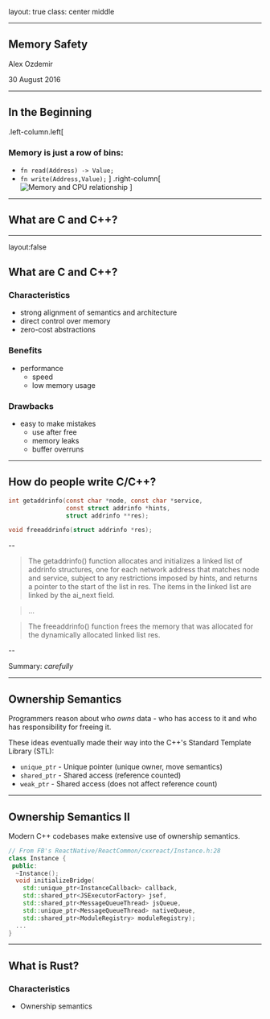 layout: true
class: center middle

---

## Memory Safety

Alex Ozdemir

30 August 2016

---

## In the Beginning

.left-column.left[
### Memory is just a row of bins:
* `fn read(Address) -> Value;`
* `fn write(Address,Value);`
]
.right-column[
![Memory and CPU relationship][memory-cpu]
]

---

## What are C and C++?

---
layout:false
## What are C and C++?

### Characteristics
* strong alignment of semantics and architecture
* direct control over memory
* zero-cost abstractions

### Benefits
* performance
   * speed
   * low memory usage

### Drawbacks
* easy to make mistakes
   * use after free
   * memory leaks
   * buffer overruns
---

## How do people write C/C++?

```c
int getaddrinfo(const char *node, const char *service,
                const struct addrinfo *hints,
                struct addrinfo **res);

void freeaddrinfo(struct addrinfo *res);
```

--

> The getaddrinfo() function allocates and initializes a linked list of
> addrinfo  structures,  one  for  each  network  address  that  matches node
> and service, subject to any restrictions imposed by hints, and returns a
> pointer to the start of the  list  in  res.  The items in the linked list are
> linked by the ai_next field.

> ...

> The freeaddrinfo() function frees the memory that  was  allocated  for  the
> dynamically allocated linked list res.

--

Summary: _carefully_

---

## Ownership Semantics

Programmers reason about who _owns_ data - who has access to it and who has
responsibility for freeing it.

These ideas eventually made their way into the C++'s Standard Template Library
(STL):

* `unique_ptr` - Unique pointer (unique owner, move semantics)
* `shared_ptr` - Shared access (reference counted)
* `weak_ptr` - Shared access (does not affect reference count)

---

## Ownership Semantics II

Modern C++ codebases make extensive use of ownership semantics.

```cpp
// From FB's ReactNative/ReactCommon/cxxreact/Instance.h:28
class Instance {
 public:
  ~Instance();
  void initializeBridge(
    std::unique_ptr<InstanceCallback> callback,
    std::shared_ptr<JSExecutorFactory> jsef,
    std::shared_ptr<MessageQueueThread> jsQueue,
    std::unique_ptr<MessageQueueThread> nativeQueue,
    std::shared_ptr<ModuleRegistry> moduleRegistry);
  ...
}
```

---

## What is Rust?

### Characteristics
* Ownership semantics





[memory-cpu]: http://www.hitequest.com/Kiss/comp_arch_general.gif
